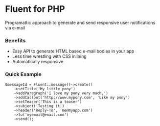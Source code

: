 Fluent for PHP
============
Programattic approach to generate and send responsive user notifications via e-mail

### Benefits ###
- Easy API to generate HTML based e-mail bodies in your app
- Less time wrestling with CSS inlining
- Automatically responsive

### Quick Example ###
```
$messageId = Fluent::message()->create()
    ->setTitle('My little pony')
    ->addParagraph('I love my pony very much.')
    ->addCallout('http://www.mypony.com', 'Like my pony')
    ->setTeaser('This is a teaser')
    ->subject('Testing it')
    ->header('Reply-To', 'me@myapp.com')
    ->to('myemail@email.com')
    ->send();
  ```
